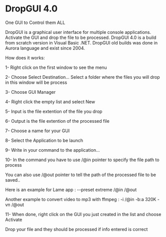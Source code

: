 # DropGUI 4.0
One GUI to Control them ALL

DropGUI is a graphical user interface for multiple console applications. Activate the GUI and drop the file to be processed. DropGUI 4.0 is a build from scratch version in Visual Basic .NET. DropGUI old builds was done in Aurora language and exist since 2004.

How does it works:

1- Right click on the first window to see the menu

2- Choose Select Destination... Select a folder where the files you will drop in this window will be process

3- Choose GUI Manager

4- Right click the empty list and select New 

5- Input is the file extention of the file you drop

6- Output is the file extention of the processed file

7- Choose a name for your GUI

8- Select the Application to be launch

9- Write in your command to the application...


10- In the command you have to use /@in pointer to specify the file path to process

You can also use /@out pointer to tell the path of the processed file to be saved..

Here is an example for Lame app : --preset extreme /@in /@out

Another example to convert video to mp3 with ffmpeg : -i /@in -b:a 320K -vn /@out


11- When done, right click on the GUI you just created in the list and choose Activate


Drop your file and they should be processed if info entered is correct
